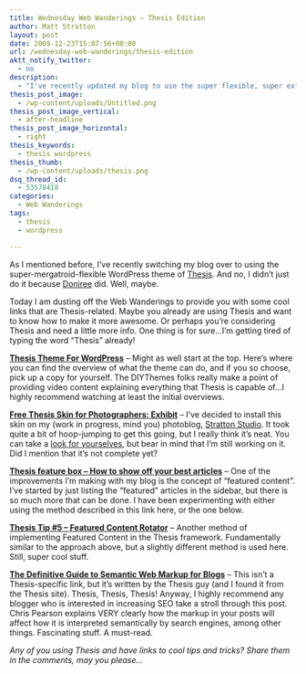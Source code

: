 ```yaml
---
title: Wednesday Web Wanderings – Thesis Edition
author: Matt Stratton
layout: post
date: 2009-12-23T15:07:56+00:00
url: /wednesday-web-wanderings/thesis-edition
aktt_notify_twitter:
  - no
description:
  - "I've recently updated my blog to use the super flexible, super extensible Thesis theme from DIYThemes. Here's a list of some helpful and cool Thesis-related links."
thesis_post_image:
  - /wp-content/uploads/Untitled.png
thesis_post_image_vertical:
  - after-headline
thesis_post_image_horizontal:
  - right
thesis_keywords:
  - thesis wordpress
thesis_thumb:
  - /wp-content/uploads/thesis.png
dsq_thread_id:
  - 53578418
categories:
  - Web Wanderings
tags:
  - thesis
  - wordpress

---
```

As I mentioned before, I&#8217;ve recently switching my blog over to using the super-mergatroid-flexible WordPress theme of <a href="https://www.shareasale.com/r.cfm?B=198392&U=404372&M=24570" target="_blank">Thesis</a>. And no, I didn&#8217;t just do it because <a href="https://doniree.com" target="_blank">Doniree</a> did. Well, maybe.

Today I am dusting off the Web Wanderings to provide you with some cool links that are Thesis-related. Maybe you already are using Thesis and want to know how to make it more awesome. Or perhaps you&#8217;re considering Thesis and need a little more info. One thing is for sure&#8230;I&#8217;m getting tired of typing the word &#8220;Thesis&#8221; already!

<a href="https://www.shareasale.com/r.cfm?B=198392&U=404372&M=24570" target="_blank"><strong>Thesis Theme For WordPress</strong></a> &#8211; Might as well start at the top. Here&#8217;s where you can find the overview of what the theme can do, and if you so choose, pick up a copy for yourself. The DIYThemes folks really make a point of providing video content explaining everything that Thesis is capable of&#8230;I highly recommend watching at least the initial overviews.

<a href="https://wpblogger.com/free-thesis-skin-photographers-exhibit.php" target="_blank"><strong>Free Thesis Skin for Photographers: Exhibit</strong></a> &#8211; I&#8217;ve decided to install this skin on my (work in progress, mind you) photoblog, <a href="https://strattonstudio.com/" target="_blank">Stratton Studio</a>. It took quite a bit of hoop-jumping to get this going, but I really think it&#8217;s neat. You can take a <a href="https://strattonstudio.com/" target="_blank">look for yourselves</a>, but bear in mind that I&#8217;m still working on it. Did I mention that it&#8217;s not complete yet?

<a href="https://www.emptycabinmedia.com/thesis-feature-box/" target="_blank"><strong>Thesis feature box – How to show off your best articles</strong></a> &#8211; One of the improvements I&#8217;m making with my blog is the concept of &#8220;featured content&#8221;. I&#8217;ve started by just listing the &#8220;featured&#8221; articles in the sidebar, but there is so much more that can be done. I have been experimenting with either using the method described in this link here, or the one below.

<a href="https://www.billerickson.net/wordpress-thesis-featured-content-rotator/" target="_blank"><strong>Thesis Tip #5 – Featured Content Rotator</strong></a> &#8211; Another method of implementing Featured Content in the Thesis framework. Fundamentally similar to the approach above, but a slightly different method is used here. Still, super cool stuff.

<a href="https://www.pearsonified.com/2007/04/definitive-guide-to-semantic-markup.php" target="_blank"><strong>The Definitive Guide to Semantic Web Markup for Blogs</strong></a> &#8211; This isn&#8217;t a Thesis-specific link, but it&#8217;s written by the Thesis guy (and I found it from the Thesis site). Thesis, Thesis, Thesis! Anyway, I highly recommend any blogger who is interested in increasing SEO take a stroll through this post. Chris Pearson explains VERY clearly how the markup in your posts will affect how it is interpreted semantically by search engines, among other things. Fascinating stuff. A must-read.

_Any of you using Thesis and have links to cool tips and tricks? Share them in the comments, may you please&#8230;_